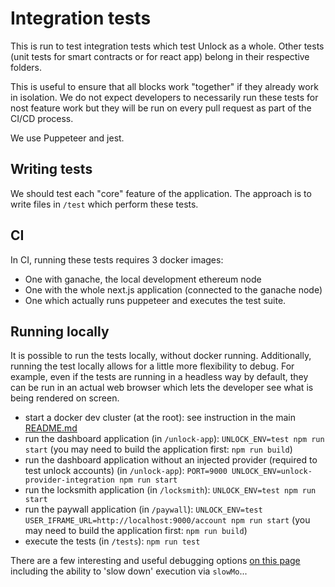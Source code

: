 # Integration tests

This is run to test integration tests which test Unlock as a whole.
Other tests (unit tests for smart contracts or for react app) belong in their respective folders.

This is useful to ensure that all blocks work "together" if they already work in isolation.
We do not expect developers to necessarily run these tests for nost feature work but they will be
run on every pull request as part of the CI/CD process.

We use Puppeteer and jest.

## Writing tests

We should test each "core" feature of the application. The approach is to write files in `/test`
which perform these tests.

## CI

In CI, running these tests requires 3 docker images:

- One with ganache, the local development ethereum node
- One with the whole next.js application (connected to the ganache node)
- One which actually runs puppeteer and executes the test suite.

## Running locally

It is possible to run the tests locally, without docker running. Additionally, running the test
locally allows for a little more flexibility to debug. For example, even if the tests are running in
a headless way by default, they can be run in an actual web browser which lets the developer see
what is being rendered on screen.

- start a docker dev cluster (at the root): see instruction in the main [README.md](https://github.com/unlock-protocol/unlock/blob/master/README.md)
- run the dashboard application (in `/unlock-app`): `UNLOCK_ENV=test npm run start` (you may need to build the application first: `npm run build`)
- run the dashboard application without an injected provider (required to test unlock accounts) (in `/unlock-app`): `PORT=9000 UNLOCK_ENV=unlock-provider-integration npm run start`
- run the locksmith application (in `/locksmith`): `UNLOCK_ENV=test npm run start`
- run the paywall application (in `/paywall`): `UNLOCK_ENV=test USER_IFRAME_URL=http://localhost:9000/account npm run start` (you may need to build the application first: `npm run build`)
- execute the tests (in `/tests`): `npm run test`

There are a few interesting and useful debugging options [on this page](https://github.com/GoogleChrome/puppeteer#debugging-tips) including
the ability to 'slow down' execution via `slowMo`...
